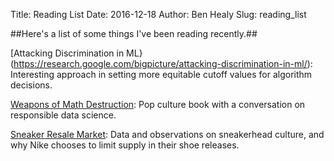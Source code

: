 Title: Reading List
Date: 2016-12-18
Author: Ben Healy
Slug: reading_list

##Here's a list of some things I've been reading recently.##

[Attacking Discrimination in ML}(https://research.google.com/bigpicture/attacking-discrimination-in-ml/): Interesting approach in setting more equitable cutoff values for algorithm decisions.

[Weapons of Math Destruction](https://weaponsofmathdestructionbook.com/): Pop culture book with a conversation on responsible data science.

[Sneaker Resale Market](https://fivethirtyeight.com/features/you-see-sneakers-these-guys-see-hundreds-of-millions-in-resale-profit/): Data and observations on sneakerhead culture, and why Nike chooses to limit supply in their shoe releases.
